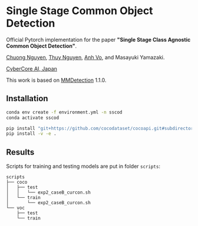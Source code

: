 # Single Stage Common Object Detection

Official Pytorch implementation for the paper **"Single Stage Class Agnostic Common Object Detection"**.

[Chuong Nguyen](https://github.com/chuong98), [Thuy Nguyen](https://github.com/thuyngch), [Anh Vo](https://github.com/anhvth), and Masayuki Yamazaki.

[CyberCore AI, Japan](https://cybercore.co.jp)

This work is based on [MMDetection](https://github.com/open-mmlab/mmdetection) 1.1.0.


## Installation

```bash
conda env create -f environment.yml -n sscod
conda activate sscod

pip install "git+https://github.com/cocodataset/cocoapi.git#subdirectory=PythonAPI"
pip install -v -e .
```


## Results

Scripts for training and testing models are put in folder `scripts`:
```
scripts
├── coco
│   ├── test
│   │   └── exp2_caseB_curcon.sh
│   └── train
│       └── exp2_caseB_curcon.sh
└── voc
    ├── test
    └── train
```
